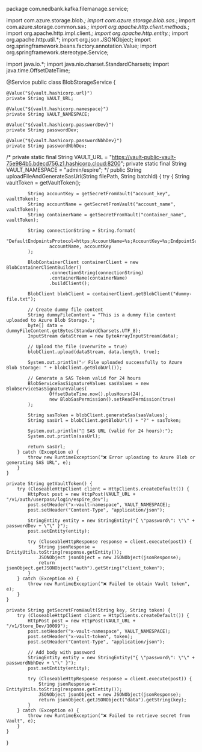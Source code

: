 package com.nedbank.kafka.filemanage.service;

import com.azure.storage.blob.*;
import com.azure.storage.blob.sas.*;
import com.azure.storage.common.sas.*;
import org.apache.http.client.methods.*;
import org.apache.http.impl.client.*;
import org.apache.http.entity.*;
import org.apache.http.util.*;
import org.json.JSONObject;
import org.springframework.beans.factory.annotation.Value;
import org.springframework.stereotype.Service;

import java.io.*;
import java.nio.charset.StandardCharsets;
import java.time.OffsetDateTime;

@Service
public class BlobStorageService {

    @Value("${vault.hashicorp.url}")
    private String VAULT_URL;

    @Value("${vault.hashicorp.namespace}")
    private String VAULT_NAMESPACE;

    @Value("${vault.hashicorp.passwordDev}")
    private String passwordDev;

    @Value("${vault.hashicorp.passwordNbhDev}")
    private String passwordNbhDev;
   /* private static final String VAULT_URL = "https://vault-public-vault-75e984b5.bdecd756.z1.hashicorp.cloud:8200";
    private static final String VAULT_NAMESPACE = "admin/espire";
*/
    public String uploadFileAndGenerateSasUrl(String filePath, String batchId) {
        try {
            String vaultToken = getVaultToken();

            String accountKey = getSecretFromVault("account_key", vaultToken);
            String accountName = getSecretFromVault("account_name", vaultToken);
            String containerName = getSecretFromVault("container_name", vaultToken);

            String connectionString = String.format(
                    "DefaultEndpointsProtocol=https;AccountName=%s;AccountKey=%s;EndpointSuffix=core.windows.net",
                    accountName, accountKey
            );

            BlobContainerClient containerClient = new BlobContainerClientBuilder()
                    .connectionString(connectionString)
                    .containerName(containerName)
                    .buildClient();

            BlobClient blobClient = containerClient.getBlobClient("dummy-file.txt");

            // Create dummy file content
            String dummyFileContent = "This is a dummy file content uploaded to Azure Blob Storage.";
            byte[] data = dummyFileContent.getBytes(StandardCharsets.UTF_8);
            InputStream dataStream = new ByteArrayInputStream(data);

            // Upload the file (overwrite = true)
            blobClient.upload(dataStream, data.length, true);

            System.out.println("✅ File uploaded successfully to Azure Blob Storage: " + blobClient.getBlobUrl());

            // Generate a SAS Token valid for 24 hours
            BlobServiceSasSignatureValues sasValues = new BlobServiceSasSignatureValues(
                    OffsetDateTime.now().plusHours(24),
                    new BlobSasPermission().setReadPermission(true)
            );

            String sasToken = blobClient.generateSas(sasValues);
            String sasUrl = blobClient.getBlobUrl() + "?" + sasToken;

            System.out.println("🔐 SAS URL (valid for 24 hours):");
            System.out.println(sasUrl);

            return sasUrl;
        } catch (Exception e) {
            throw new RuntimeException("❌ Error uploading to Azure Blob or generating SAS URL", e);
        }
    }

    private String getVaultToken() {
        try (CloseableHttpClient client = HttpClients.createDefault()) {
            HttpPost post = new HttpPost(VAULT_URL + "/v1/auth/userpass/login/espire_dev");
            post.setHeader("x-vault-namespace", VAULT_NAMESPACE);
            post.setHeader("Content-Type", "application/json");

            StringEntity entity = new StringEntity("{ \"password\": \"\" + passwordDev + \"\" }");
            post.setEntity(entity);

            try (CloseableHttpResponse response = client.execute(post)) {
                String jsonResponse = EntityUtils.toString(response.getEntity());
                JSONObject jsonObject = new JSONObject(jsonResponse);
                return jsonObject.getJSONObject("auth").getString("client_token");
            }
        } catch (Exception e) {
            throw new RuntimeException("❌ Failed to obtain Vault token", e);
        }
    }

    private String getSecretFromVault(String key, String token) {
        try (CloseableHttpClient client = HttpClients.createDefault()) {
            HttpPost post = new HttpPost(VAULT_URL + "/v1/Store_Dev/10099");
            post.setHeader("x-vault-namespace", VAULT_NAMESPACE);
            post.setHeader("x-vault-token", token);
            post.setHeader("Content-Type", "application/json");

            // Add body with password
            StringEntity entity = new StringEntity("{ \"password\": \"\" + passwordNbhDev + \"\" }");
            post.setEntity(entity);

            try (CloseableHttpResponse response = client.execute(post)) {
                String jsonResponse = EntityUtils.toString(response.getEntity());
                JSONObject jsonObject = new JSONObject(jsonResponse);
                return jsonObject.getJSONObject("data").getString(key);
            }
        } catch (Exception e) {
            throw new RuntimeException("❌ Failed to retrieve secret from Vault", e);
        }
    }
}
